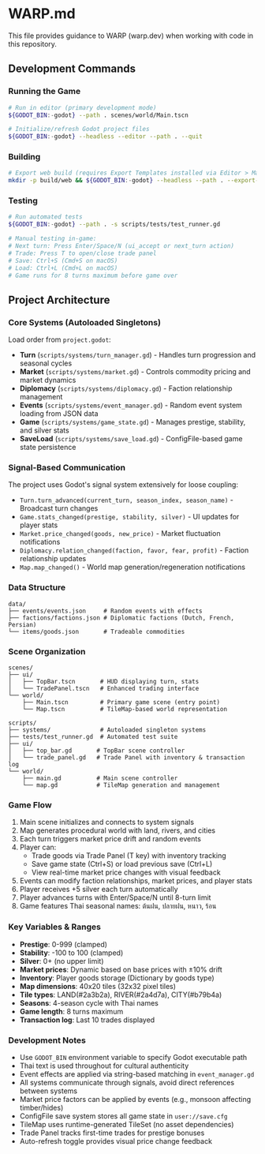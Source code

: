 # WARP.md

This file provides guidance to WARP (warp.dev) when working with code in this repository.

## Development Commands

### Running the Game
```bash
# Run in editor (primary development mode)
${GODOT_BIN:-godot} --path . scenes/world/Main.tscn

# Initialize/refresh Godot project files
${GODOT_BIN:-godot} --headless --editor --path . --quit
```

### Building
```bash
# Export web build (requires Export Templates installed via Editor > Manage Export Templates...)
mkdir -p build/web && ${GODOT_BIN:-godot} --headless --path . --export-release "Web" build/web/index.html
```

### Testing
```bash
# Run automated tests
${GODOT_BIN:-godot} --path . -s scripts/tests/test_runner.gd

# Manual testing in-game:
# Next turn: Press Enter/Space/N (ui_accept or next_turn action)
# Trade: Press T to open/close trade panel
# Save: Ctrl+S (Cmd+S on macOS)
# Load: Ctrl+L (Cmd+L on macOS)
# Game runs for 8 turns maximum before game over
```

## Project Architecture

### Core Systems (Autoloaded Singletons)
Load order from `project.godot`:
- **Turn** (`scripts/systems/turn_manager.gd`) - Handles turn progression and seasonal cycles
- **Market** (`scripts/systems/market.gd`) - Controls commodity pricing and market dynamics
- **Diplomacy** (`scripts/systems/diplomacy.gd`) - Faction relationship management
- **Events** (`scripts/systems/event_manager.gd`) - Random event system loading from JSON data
- **Game** (`scripts/systems/game_state.gd`) - Manages prestige, stability, and silver stats
- **SaveLoad** (`scripts/systems/save_load.gd`) - ConfigFile-based game state persistence

### Signal-Based Communication
The project uses Godot's signal system extensively for loose coupling:
- `Turn.turn_advanced(current_turn, season_index, season_name)` - Broadcast turn changes
- `Game.stats_changed(prestige, stability, silver)` - UI updates for player stats
- `Market.price_changed(goods, new_price)` - Market fluctuation notifications
- `Diplomacy.relation_changed(faction, favor, fear, profit)` - Faction relationship updates
- `Map.map_changed()` - World map generation/regeneration notifications

### Data Structure
```
data/
├── events/events.json     # Random events with effects
├── factions/factions.json # Diplomatic factions (Dutch, French, Persian)
└── items/goods.json       # Tradeable commodities
```

### Scene Organization
```
scenes/
├── ui/
│   ├── TopBar.tscn       # HUD displaying turn, stats
│   └── TradePanel.tscn   # Enhanced trading interface
└── world/
    ├── Main.tscn         # Primary game scene (entry point)
    └── Map.tscn          # TileMap-based world representation

scripts/
├── systems/              # Autoloaded singleton systems
├── tests/test_runner.gd  # Automated test suite
├── ui/
│   ├── top_bar.gd       # TopBar scene controller
│   └── trade_panel.gd   # Trade Panel with inventory & transaction log
└── world/
    ├── main.gd          # Main scene controller
    └── map.gd           # TileMap generation and management
```

### Game Flow
1. Main scene initializes and connects to system signals
2. Map generates procedural world with land, rivers, and cities
3. Each turn triggers market price drift and random events
4. Player can:
   - Trade goods via Trade Panel (T key) with inventory tracking
   - Save game state (Ctrl+S) or load previous save (Ctrl+L)
   - View real-time market price changes with visual feedback
5. Events can modify faction relationships, market prices, and player stats
6. Player receives +5 silver each turn automatically
7. Player advances turns with Enter/Space/N until 8-turn limit
8. Game features Thai seasonal names: ต้นฝน, ปลายฝน, หนาว, ร้อน

### Key Variables & Ranges
- **Prestige**: 0-999 (clamped)
- **Stability**: -100 to 100 (clamped)  
- **Silver**: 0+ (no upper limit)
- **Market prices**: Dynamic based on base prices with ±10% drift
- **Inventory**: Player goods storage (Dictionary by goods type)
- **Map dimensions**: 40x20 tiles (32x32 pixel tiles)
- **Tile types**: LAND(#2a3b2a), RIVER(#2a4d7a), CITY(#b79b4a)
- **Seasons**: 4-season cycle with Thai names
- **Game length**: 8 turns maximum
- **Transaction log**: Last 10 trades displayed

### Development Notes
- Use `GODOT_BIN` environment variable to specify Godot executable path
- Thai text is used throughout for cultural authenticity
- Event effects are applied via string-based matching in `event_manager.gd`
- All systems communicate through signals, avoid direct references between systems
- Market price factors can be applied by events (e.g., monsoon affecting timber/hides)
- ConfigFile save system stores all game state in `user://save.cfg`
- TileMap uses runtime-generated TileSet (no asset dependencies)
- Trade Panel tracks first-time trades for prestige bonuses
- Auto-refresh toggle provides visual price change feedback
